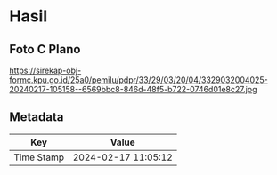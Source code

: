 # Hasil

## Foto C Plano

https://sirekap-obj-formc.kpu.go.id/25a0/pemilu/pdpr/33/29/03/20/04/3329032004025-20240217-105158--6569bbc8-846d-48f5-b722-0746d01e8c27.jpg


## Metadata

| Key        | Value               |
| ---------- | ------------------- |
| Time Stamp | 2024-02-17 11:05:12 |



